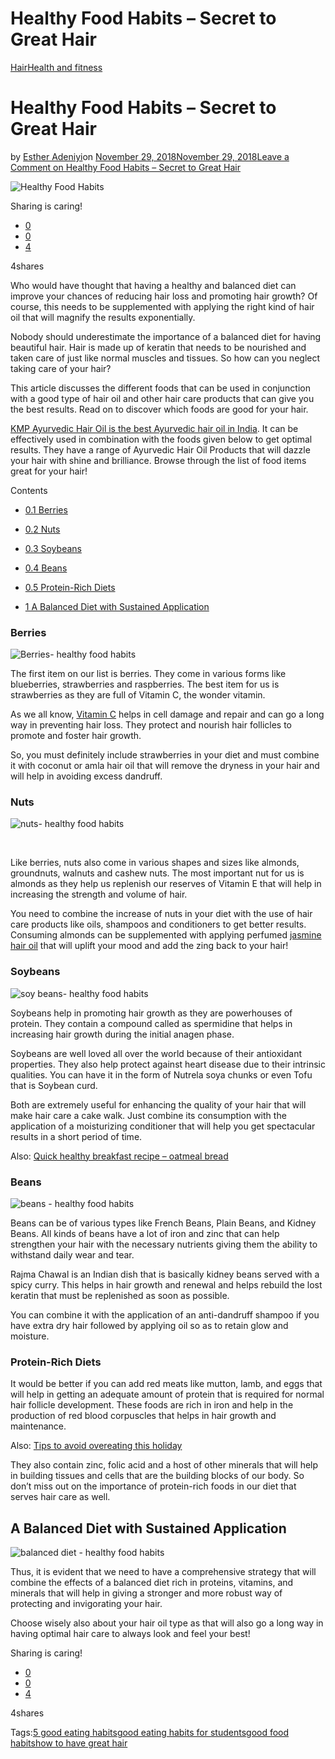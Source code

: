 # Healthy Food Habits – Secret to Great Hair

[Hair](https://estheradeniyi.com/category/hair/)[Health and fitness](https://estheradeniyi.com/category/health-and-fitness/)
# Healthy Food Habits &#x2013; Secret to Great Hair

by [Esther Adeniyi](https://estheradeniyi.com/author/esther-adeniyi/)on [November 29, 2018November 29, 2018](https://estheradeniyi.com/healthy-food-habits/)[Leave a Comment on Healthy Food Habits &#x2013; Secret to Great Hair](https://estheradeniyi.com/healthy-food-habits/#respond)

![Healthy Food Habits](images\Healthy-Food-Habits.png)

Sharing is caring!

- [0](https://www.facebook.com/sharer/sharer.php?u=https%3A%2F%2Festheradeniyi.com%2Fhealthy-food-habits%2F&amp;t=Healthy%20Food%20Habits%20-%20Secret%20to%20Great%20Hair)
- [0](https://twitter.com/intent/tweet?text=Healthy%20Food%20Habits%20-%20Secret%20to%20Great%20Hair&amp;url=https%3A%2F%2Festheradeniyi.com%2Fhealthy-food-habits%2F)
- [4](#)

4shares

Who would have thought that having a healthy and balanced diet can improve your chances of reducing hair loss and promoting hair growth? Of course, this needs to be supplemented with applying the right kind of hair oil that will magnify the results exponentially.

Nobody should underestimate the importance of a balanced diet for having beautiful hair. Hair is made up of keratin that needs to be nourished and taken care of just like normal muscles and tissues. So how can you neglect taking care of your hair?

This article discusses the different foods that can be used in conjunction with a good type of hair oil and other hair care products that can give you the best results. Read on to discover which foods are good for your hair.

[KMP Ayurvedic Hair Oil is the best Ayurvedic hair oil in India](http://www.kmpayurvedic.com/). It can be effectively used in combination with the foods given below to get optimal results. They have a range of Ayurvedic Hair Oil Products that will dazzle your hair with shine and brilliance. Browse through the list of food items great for your hair!

Contents

- [0.1 Berries](#Berries)
- [0.2 Nuts](#Nuts)
- [0.3 Soybeans](#Soybeans)
- [0.4 Beans](#Beans)
- [0.5 Protein-Rich Diets](#Protein-Rich_Diets)

- [1 A Balanced Diet with Sustained Application](#A_Balanced_Diet_with_Sustained_Application)

### Berries

![Berries- healthy food habits](images\Berries-healthy-food-habits.jpeg)

The first item on our list is berries. They come in various forms like blueberries, strawberries and raspberries. The best item for us is strawberries as they are full of Vitamin C, the wonder vitamin.

As we all know, [Vitamin C](https://www.healthline.com/nutrition/vitamin-c-foods) helps in cell damage and repair and can go a long way in preventing hair loss. They protect and nourish hair follicles to promote and foster hair growth.

So, you must definitely include strawberries in your diet and must combine it with coconut or amla hair oil that will remove the dryness in your hair and will help in avoiding excess dandruff.

### Nuts

![nuts- healthy food habits](images\nuts-healthy-food-habits.jpeg)

&#xA0;

Like berries, nuts also come in various shapes and sizes like almonds, groundnuts, walnuts and cashew nuts. The most important nut for us is almonds as they help us replenish our reserves of Vitamin E that will help in increasing the strength and volume of hair.

You need to combine the increase of nuts in your diet with the use of hair care products like oils, shampoos and conditioners to get better results. Consuming almonds can be supplemented with applying perfumed [jasmine hair oil](http://www.kmpayurvedic.com/kmp-ayurvedic-jasmine-hair-oil/) that will uplift your mood and add the zing back to your hair!

### Soybeans

![soy beans- healthy food habits](images\soy-beans-healthy-food-habits.jpeg)

Soybeans help in promoting hair growth as they are powerhouses of protein. They contain a compound called as spermidine that helps in increasing hair growth during the initial anagen phase.

Soybeans are well loved all over the world because of their antioxidant properties. They also help protect against heart disease due to their intrinsic qualities. You can have it in the form of Nutrela soya chunks or even Tofu that is Soybean curd.

Both are extremely useful for enhancing the quality of your hair that will make hair care a cake walk. Just combine its consumption with the application of a moisturizing conditioner that will help you get spectacular results in a short period of time.

Also: [Quick healthy breakfast recipe &#x2013; oatmeal bread](https://estheradeniyi.com/quick-healthy-breakfast-recipe-yeles/)

### Beans

![beans - healthy food habits](images\beans-healthy-food-habits.jpeg)

Beans can be of various types like French Beans, Plain Beans, and Kidney Beans. All kinds of beans have a lot of iron and zinc that can help strengthen your hair with the necessary nutrients giving them the ability to withstand daily wear and tear.

Rajma Chawal is an Indian dish that is basically kidney beans served with a spicy curry. This helps in hair growth and renewal and helps rebuild the lost keratin that must be replenished as soon as possible.

You can combine it with the application of an anti-dandruff shampoo if you have extra dry hair followed by applying oil so as to retain glow and moisture.

### Protein-Rich Diets

It would be better if you can add red meats like mutton, lamb, and eggs that will help in getting an adequate amount of protein that is required for normal hair follicle development. These foods are rich in iron and help in the production of red blood corpuscles that helps in hair growth and maintenance.

Also: [Tips to avoid overeating this holiday](https://estheradeniyi.com/tips-avoid-overeating-this-holiday/)

They also contain zinc, folic acid and a host of other minerals that will help in building tissues and cells that are the building blocks of our body. So don&#x2019;t miss out on the importance of protein-rich foods in our diet that serves hair care as well.

## A Balanced Diet with Sustained Application

![balanced diet - healthy food habits](images\balanced-diet-healthy-food-habits.jpeg)

Thus, it is evident that we need to have a comprehensive strategy that will combine the effects of a balanced diet rich in proteins, vitamins, and minerals that will help in giving a stronger and more robust way of protecting and invigorating your hair.

Choose wisely also about your hair oil type as that will also go a long way in having optimal hair care to always look and feel your best!

Sharing is caring!

- [0](https://www.facebook.com/sharer/sharer.php?u=https%3A%2F%2Festheradeniyi.com%2Fhealthy-food-habits%2F&amp;t=Healthy%20Food%20Habits%20-%20Secret%20to%20Great%20Hair)
- [0](https://twitter.com/intent/tweet?text=Healthy%20Food%20Habits%20-%20Secret%20to%20Great%20Hair&amp;url=https%3A%2F%2Festheradeniyi.com%2Fhealthy-food-habits%2F)
- [4](#)

4shares

Tags:[5 good eating habits](https://estheradeniyi.com/tag/5-good-eating-habits/)[good eating habits for students](https://estheradeniyi.com/tag/good-eating-habits-for-students/)[good food habits](https://estheradeniyi.com/tag/good-food-habits/)[how to have great hair](https://estheradeniyi.com/tag/how-to-have-great-hair/)